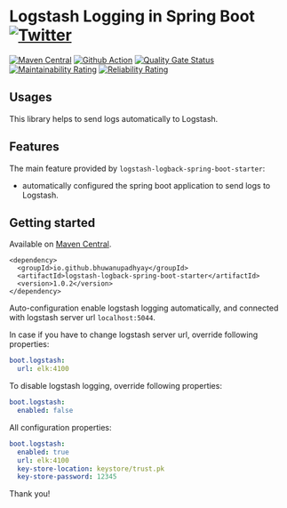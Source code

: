 # Logstash Logging in Spring Boot [![Twitter](https://img.shields.io/twitter/follow/IAmVuwan.svg?style=social&logo=twitter&label=Follow%20Me)](https://twitter.com/IAmVuwan)

[![Maven Central](https://img.shields.io/maven-central/v/io.github.bhuwanupadhyay/logstash-logback-spring-boot-starter)](https://maven-badges.herokuapp.com/maven-central/io.github.bhuwanupadhyay/logstash-logback-spring-boot-starter)
[![Github Action](https://img.shields.io/github/workflow/status/BhuwanUpadhyay/logstash-logback-spring-boot-starter/Build)](https://github.com/BhuwanUpadhyay/logstash-logback-spring-boot-starter/actions?query=workflow%3ABuild)
[![Quality Gate Status](https://sonarcloud.io/api/project_badges/measure?project=BhuwanUpadhyay_logstash-logback-spring-boot-starter&metric=alert_status)](https://sonarcloud.io/dashboard?id=BhuwanUpadhyay_logstash-logback-spring-boot-starter)
[![Maintainability Rating](https://sonarcloud.io/api/project_badges/measure?project=BhuwanUpadhyay_logstash-logback-spring-boot-starter&metric=sqale_rating)](https://sonarcloud.io/dashboard?id=BhuwanUpadhyay_logstash-logback-spring-boot-starter)
[![Reliability Rating](https://sonarcloud.io/api/project_badges/measure?project=BhuwanUpadhyay_logstash-logback-spring-boot-starter&metric=reliability_rating)](https://sonarcloud.io/dashboard?id=BhuwanUpadhyay_logstash-logback-spring-boot-starter)

## Usages

This library helps to send logs automatically to Logstash.

## Features
The main feature provided by `logstash-logback-spring-boot-starter`: 
- automatically configured the spring boot application to send logs to Logstash.

## Getting started          

Available on [Maven Central](https://repo1.maven.org/maven2/io/github/bhuwanupadhyay/logstash-logback-spring-boot-starter/).

```
<dependency>
  <groupId>io.github.bhuwanupadhyay</groupId>
  <artifactId>logstash-logback-spring-boot-starter</artifactId>
  <version>1.0.2</version>
</dependency>
```

Auto-configuration enable logstash logging automatically, and connected with logstash server url `localhost:5044`.

In case if you have to change logstash server url, override following properties:

```yaml
boot.logstash:
  url: elk:4100
```

To disable logstash logging, override following properties:

```yaml
boot.logstash:
  enabled: false
```

All configuration properties:

```yaml
boot.logstash:
  enabled: true
  url: elk:4100
  key-store-location: keystore/trust.pk
  key-store-password: 12345  
``` 

Thank you!